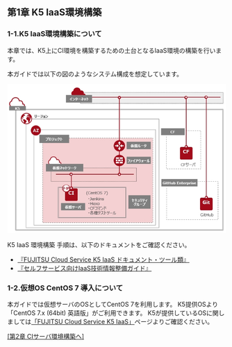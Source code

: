 ## 第1章 K5 IaaS環境構築

### 1-1.K5 IaaS環境構築について

本章では、K5上にCI環境を構築するための土台となるIaaS環境の構築を行います。

本ガイドでは以下の図のようなシステム構成を想定しています。

![System01](./image/system01.jpg)

K5 IaaS 環境構築 手順は、以下のドキュメントをご確認ください。

- [『FUJITSU Cloud Service K5 IaaS ドキュメント・ツール類』](https://k5-doc.jp-east-1.paas.cloud.global.fujitsu.com/doc/jp/iaas/document/list/doclist_iaas.html)
- [『セルフサービス向けIaaS技術情報整備ガイド』](https://k5-doc.jp-east-1.paas.cloud.global.fujitsu.com/doc/jp/iaas/document/iaas_tutorial/index.html)

### 1-2.仮想OS CentOS 7 導入について

本ガイドでは仮想サーバのOSとしてCentOS 7を利用します。
K5提供OSより「CentOS 7.x (64bit) 英語版」がご利用できます。
K5が提供しているOSに関しましては[「FUJITSU Cloud Service K5 IaaS」](http://jp.fujitsu.com/solutions/cloud/k5/function/iaas/)ページよりご確認ください。

[[第2章 CIサーバ環境構築へ]](ci-server.md)
